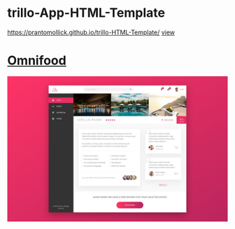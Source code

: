 # trillo-App-HTML-Template

https://prantomollick.github.io/trillo-HTML-Template/
[view](https://prantomollick.github.io/trillo-HTML-Template/)

# [Omnifood](https://prantomollick.github.io/trillo-HTML-Template/)

[<img src="./trillo-app.jpeg">](https://prantomollick.github.io/trillo-HTML-Template/)

